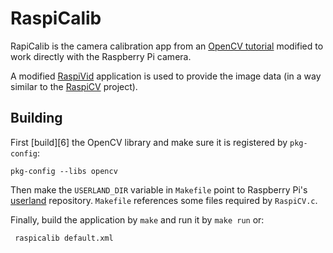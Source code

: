 # RaspiCalib

RapiCalib is the camera calibration app from an [OpenCV tutorial][1] modified to
work directly with the Raspberry Pi camera.

A modified [RaspiVid][2] application is used to provide the image data (in a way
similar to the [RaspiCV][3] project).

## Building

First [build][6] the OpenCV library and make sure it is registered by
`pkg-config`:

```
pkg-config --libs opencv
```

Then make the `USERLAND_DIR` variable in `Makefile` point to Raspberry Pi's
[userland][5] repository. `Makefile` references some files required by
`RaspiCV.c`.

Finally, build the application by `make` and run it by `make run` or:

```
 raspicalib default.xml
```

[1]: http://docs.opencv.org/master/d4/d94/tutorial_camera_calibration.html
[2]: https://www.raspberrypi.org/documentation/usage/camera/raspicam/raspivid.md
[3]: https://github.com/adamheinrich/RaspiCV
[4]: http://www.pyimagesearch.com/2016/04/18/install-guide-raspberry-pi-3-raspbian-jessie-opencv-3/
[5]: https://github.com/raspberrypi/userland/

